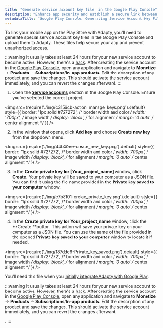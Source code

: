 ```yaml
---
title: "Generate service account key file  in the Google Play Console"
description: "Enhance app security and establish a secure link between your Play Store mobile application and Adapty by generating service account key files in the Google Play Console. Learn how to generate key files to ensure the security of your app and prevent unauthorized access"
metadataTitle: "Google Play Console: Generating Service Account Key Files for Adapty"
---
```


To link your mobile app on the Play Store with Adapty, you'll need to generate special service account key files in the Google Play Console and upload them to Adapty. These files help secure your app and prevent unauthorized access.

:::warning
It usually takes at least 24 hours for your new service account to become active. However, there's a [hack](https://stackoverflow.com/a/60691844). After creating the service account in the [Google Play Console](https://play.google.com/apps/publish/), open any application and navigate to **Monetize** -> **Products** -> **Subscriptions/In-app products**. Edit the description of any product and save the changes. This should activate the service account immediately, and you can revert the changes afterward.
:::

1. Open the [**Service accounts**](https://console.cloud.google.com/iam-admin/serviceaccounts) section in the Google Play Console. Ensure you’ve selected the correct project.  


<img
  src={require('./img/c3156cb-action_manage_keys.png').default}
  style={{
    border: '1px solid #727272', /* border width and color */
    width: '700px', /* image width */
    display: 'block', /* for alignment */
    margin: '0 auto' /* center alignment */
  }}
/>





2. In the window that opens, click **Add key** and choose **Create new key** from the dropdown menu.

   
<img
  src={require('./img/44b30ee-create_new_key.png').default}
  style={{
    border: '1px solid #727272', /* border width and color */
    width: '700px', /* image width */
    display: 'block', /* for alignment */
    margin: '0 auto' /* center alignment */
  }}
/>




3. In the **Create private key for [Your_project_name]** window, click **Create**. Your private key will be saved to your computer as a JSON file. You can find it using the file name provided in the **Private key saved to your computer** window. 

   
<img
  src={require('./img/e7b8101-cretae_private_key.png').default}
  style={{
    border: '1px solid #727272', /* border width and color */
    width: '700px', /* image width */
    display: 'block', /* for alignment */
    margin: '0 auto' /* center alignment */
  }}
/>




4. In the **Create private key for Your_project_name** window, click the **Create **button. This action will save your private key on your computer as a JSON file. You can use the name of the file provided in the opened **Private key saved to your computer** window to locate it if needed. 

   
<img
  src={require('./img/187ddc6-Private_key_saved.png').default}
  style={{
    border: '1px solid #727272', /* border width and color */
    width: '700px', /* image width */
    display: 'block', /* for alignment */
    margin: '0 auto' /* center alignment */
  }}
/>




You’ll need this file when you [initially integrate Adapty with Google Play](google-play-store-connection-configuration).

:::warning
It usually takes at least 24 hours for your new service account to become active. However, there's a [hack](https://stackoverflow.com/a/60691844). After creating the service account in the [Google Play Console](https://play.google.com/apps/publish/), open any application and navigate to **Monetize** -> **Products** -> **Subscriptions/In-app products**. Edit the description of any product and save the changes. This should activate the service account immediately, and you can revert the changes afterward.

.
:::